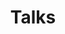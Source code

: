 ---
title: Talks
description: Check out where I've been speaking, and where I plan on going next!
dated: 2017-10-29T17:50:03+02:00
type: talks
layout: list
---